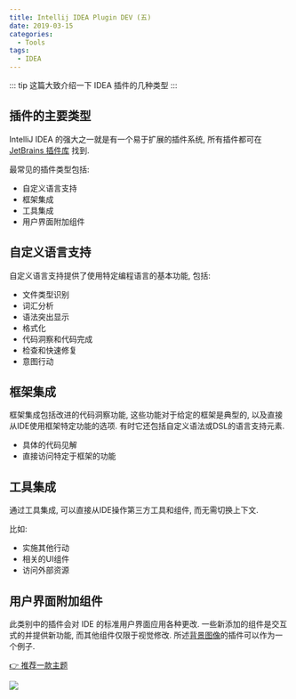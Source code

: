 ```yaml
---
title: Intellij IDEA Plugin DEV (五)
date: 2019-03-15
categories:
  - Tools
tags: 
  - IDEA
---
```


::: tip
这篇大致介绍一下 IDEA 插件的几种类型
:::

<!-- more -->

## 插件的主要类型

IntelliJ IDEA 的强大之一就是有一个易于扩展的插件系统, 所有插件都可在[JetBrains 插件库](https://plugins.jetbrains.com/) 找到.

最常见的插件类型包括:

* 自定义语言支持
* 框架集成
* 工具集成
* 用户界面附加组件

## 自定义语言支持

自定义语言支持提供了使用特定编程语言的基本功能, 包括:

* 文件类型识别
* 词汇分析
* 语法突出显示
* 格式化
* 代码洞察和代码完成
* 检查和快速修复
* 意图行动

## 框架集成

框架集成包括改进的代码洞察功能, 这些功能对于给定的框架是典型的, 以及直接从IDE使用框架特定功能的选项. 有时它还包括自定义语法或DSL的语言支持元素. 

* 具体的代码见解
* 直接访问特定于框架的功能

## 工具集成

通过工具集成, 可以直接从IDE操作第三方工具和组件, 而无需切换上下文. 

比如:

* 实施其他行动
* 相关的UI组件
* 访问外部资源

## 用户界面附加组件

此类别中的插件会对 IDE 的标准用户界面应用各种更改. 
一些新添加的组件是交互式的并提供新功能, 而其他组件仅限于视觉修改. 所述[背景图像](https://plugins.jetbrains.com/plugin/72)的插件可以作为一个例子. 

[👉 推荐一款主题](https://plugins.jetbrains.com/plugin/8006-material-theme-ui)

![](http://qiniu.dong4j.info/2019-07-03-15523747359477.jpg)

